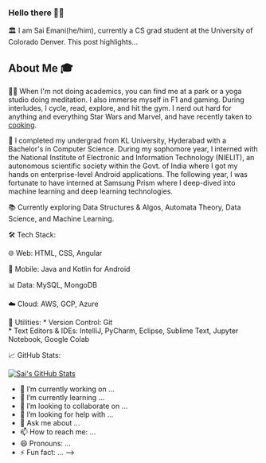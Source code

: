 ### Hello there 👋🏻

🏛️ I am Sai Emani(he/him), currently a CS grad student at the University of Colorado Denver. 
This post highlights...

## About Me 🎓

🧘‍♂️ When I'm not doing academics, you can find me at a park or a yoga studio doing meditation. I also immerse myself in F1 and gaming. During interludes, I cycle, read, explore, and hit the gym. I nerd out hard for anything and everything Star Wars and Marvel, and have recently taken to [cooking](https://www.instagram.com/stories/highlights/18305490811140917/). 


🔬 I completed my undergrad from KL University, Hyderabad with a Bachelor's in Computer Science. During my sophomore year, I interned with the National Institute of Electronic and Information Technology (NIELIT), an autonomous scientific society within the Govt. of India where I got my hands on enterprise-level Android applications. The following year, I was fortunate to have interned at Samsung Prism where I deep-dived into machine learning and deep learning technologies. 


📚 Currently exploring Data Structures & Algos, Automata Theory, Data Science, and Machine Learning. 

🛠 Tech Stack:

🌐 Web: HTML, CSS, Angular <br>

🤖 Mobile: Java and Kotlin for Android <br>

📊 Data: MySQL, MongoDB <br>

☁️ Cloud: AWS, GCP, Azure <br>

🔧 Utilities:
      * Version Control: Git <br>
      * Text Editors & IDEs: IntelliJ, PyCharm, Eclipse, Sublime Text, Jupyter Notebook, Google Colab <br>

  

📈 GitHub Stats:

[![Sai's GitHub Stats](https://github-readme-stats.vercel.app/api?username=semani01)](https://github.com/semani01)








- 🔭 I’m currently working on ...
- 🌱 I’m currently learning ...
- 👯 I’m looking to collaborate on ...
- 🤔 I’m looking for help with ...
- 💬 Ask me about ...
- 📫 How to reach me: ...
- 😄 Pronouns: ...
- ⚡ Fun fact: ...
-->
